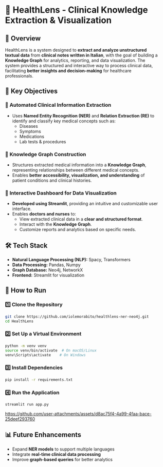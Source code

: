 # 🏥 HealthLens - Clinical Knowledge Extraction & Visualization

## 📖 Overview
HealthLens is a system designed to **extract and analyze unstructured textual data** from **clinical notes written in Italian**, with the goal of building a **Knowledge Graph** for analytics, reporting, and data visualization. The system provides a structured and interactive way to process clinical data, facilitating **better insights and decision-making** for healthcare professionals.

## 🎯 Key Objectives

### 🔹 **Automated Clinical Information Extraction**
- Uses **Named Entity Recognition (NER)** and **Relation Extraction (RE)** to identify and classify key medical concepts such as:
  - Diseases
  - Symptoms
  - Medications
  - Lab tests & procedures

### 🔹 **Knowledge Graph Construction**
- Structures extracted medical information into a **Knowledge Graph**, representing relationships between different medical concepts.
- Enables **better accessibility, visualization, and understanding** of patient conditions and clinical histories.

### 🔹 **Interactive Dashboard for Data Visualization**
- **Developed using Streamlit**, providing an intuitive and customizable user interface.
- Enables **doctors and nurses** to:
  - View extracted clinical data in a **clear and structured format**.
  - Interact with the **Knowledge Graph**.
  - Customize reports and analytics based on specific needs.

## 🛠️ Tech Stack
- **Natural Language Processing (NLP):** Spacy, Transformers
- **Data Processing:** Pandas, Numpy
- **Graph Database:** Neo4j, NetworkX
- **Frontend:** Streamlit for visualization

## 🚀 How to Run

### 1️⃣ Clone the Repository
```bash
git clone https://github.com/iolemorabito/healthlens-ner-neo4j.git
cd HealthLens
```

### 2️⃣ Set Up a Virtual Environment
```bash
python -m venv venv
source venv/bin/activate  # On macOS/Linux
venv\Scripts\activate    # On Windows
```

### 3️⃣ Install Dependencies
```bash
pip install -r requirements.txt
```

### 4️⃣ Run the Application
```bash
streamlit run app.py
```


https://github.com/user-attachments/assets/d8ac75f4-4a99-4faa-bace-25deef293760



## 📊 Future Enhancements
- Expand **NER models** to support multiple languages
- Integrate **real-time clinical data processing**
- Improve **graph-based queries** for better analytics



